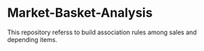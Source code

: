 # Market-Basket-Analysis
This repository referss to build association rules among sales and depending items. 
